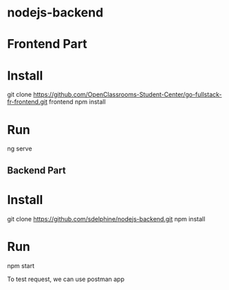 # nodejs-backend

# Frontend Part
# Install
git clone https://github.com/OpenClassrooms-Student-Center/go-fullstack-fr-frontend.git frontend
npm install

# Run
ng serve

## Backend Part
# Install
git clone https://github.com/sdelphine/nodejs-backend.git
npm install

# Run
npm start

To test request, we can use postman app
